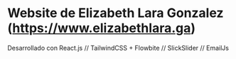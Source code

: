 # Website de Elizabeth Lara Gonzalez (https://www.elizabethlara.ga)

Desarrollado con React.js // TailwindCSS + Flowbite // SlickSlider // EmailJs
